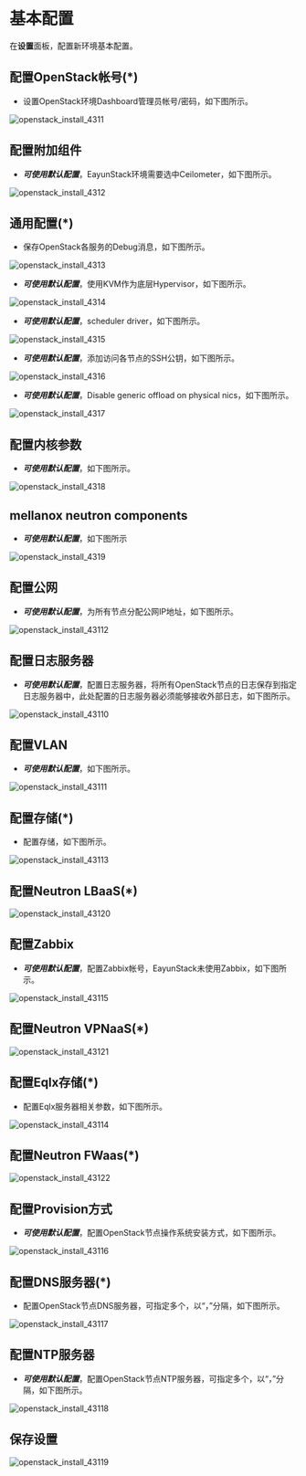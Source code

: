 # 基本配置

在**设置**面板，配置新环境基本配置。

## 配置OpenStack帐号(*)

* 设置OpenStack环境Dashboard管理员帐号/密码，如下图所示。

 ![openstack_install_4311](../../images/openstack_install_4311.png)

## 配置附加组件

* ***可使用默认配置***，EayunStack环境需要选中Ceilometer，如下图所示。

 ![openstack_install_4312](../../images/openstack_install_4312.png)

## 通用配置(*)

* 保存OpenStack各服务的Debug消息，如下图所示。

 ![openstack_install_4313](../../images/openstack_install_4313.png)

* ***可使用默认配置***，使用KVM作为底层Hypervisor，如下图所示。

 ![openstack_install_4314](../../images/openstack_install_4314.png)

* ***可使用默认配置***，scheduler driver，如下图所示。

 ![openstack_install_4315](../../images/openstack_install_4315.png)

* ***可使用默认配置***，添加访问各节点的SSH公钥，如下图所示。

 ![openstack_install_4316](../../images/openstack_install_4316.png)

* ***可使用默认配置***，Disable generic offload on physical nics，如下图所示。

 ![openstack_install_4317](../../images/openstack_install_4317.png)

## 配置内核参数

* ***可使用默认配置***，如下图所示。

 ![openstack_install_4318](../../images/openstack_install_4318.png)

## mellanox neutron components

* ***可使用默认配置***，如下图所示

 ![openstack_install_4319](../../images/openstack_install_4319.png)

## 配置公网

* ***可使用默认配置***，为所有节点分配公网IP地址，如下图所示。

 ![openstack_install_43112](../../images/openstack_install_43112.png)

## 配置日志服务器

* ***可使用默认配置***，配置日志服务器，将所有OpenStack节点的日志保存到指定日志服务器中，此处配置的日志服务器必须能够接收外部日志，如下图所示。

 ![openstack_install_43110](../../images/openstack_install_43110.png)

## 配置VLAN

* ***可使用默认配置***，如下图所示。

 ![openstack_install_43111](../../images/openstack_install_43111.png)

## 配置存储(*)

* 配置存储，如下图所示。

 ![openstack_install_43113](../../images/openstack_install_43113.png)

## 配置Neutron LBaaS(*)

 ![openstack_install_43120](../../images/openstack_install_43120.png)
 
## 配置Zabbix

* ***可使用默认配置***，配置Zabbix帐号，EayunStack未使用Zabbix，如下图所示。

 ![openstack_install_43115](../../images/openstack_install_43115.png)
 
## 配置Neutron VPNaaS(*)

 ![openstack_install_43121](../../images/openstack_install_43121.png)

## 配置Eqlx存储(*)

* 配置Eqlx服务器相关参数，如下图所示。

 ![openstack_install_43114](../../images/openstack_install_43114.png)
 
## 配置Neutron FWaas(*)

 ![openstack_install_43122](../../images/openstack_install_43122.png)

## 配置Provision方式

* ***可使用默认配置***，配置OpenStack节点操作系统安装方式，如下图所示。

 ![openstack_install_43116](../../images/openstack_install_43116.png)

## 配置DNS服务器(*)

* 配置OpenStack节点DNS服务器，可指定多个，以“，”分隔，如下图所示。

 ![openstack_install_43117](../../images/openstack_install_43117.png)

## 配置NTP服务器

* ***可使用默认配置***，配置OpenStack节点NTP服务器，可指定多个，以“，”分隔，如下图所示。

 ![openstack_install_43118](../../images/openstack_install_43118.png)

## 保存设置

![openstack_install_43119](../../images/openstack_install_43119.png)





























